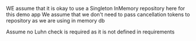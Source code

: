 WE assume that it is okay to use a Singleton InMemory repository here for this demo app
We assume that we don't need to pass cancellation tokens to repository as we are using in memory db

Assume no Luhn check is required as it is not defined in requirements